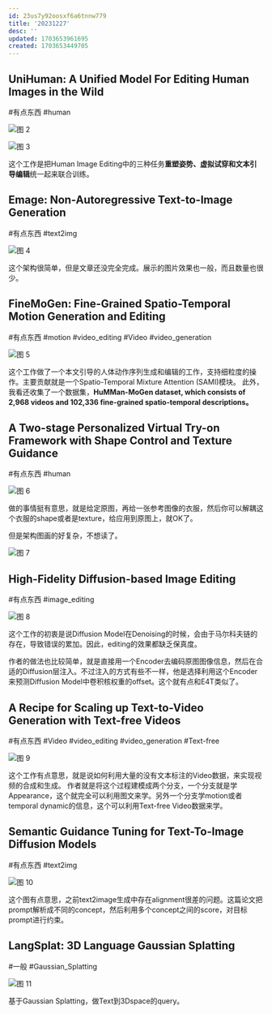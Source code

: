 ```yaml
---
id: 23us7y92oosxf6a6tnnw779
title: '20231227'
desc: ''
updated: 1703653961695
created: 1703653449705
---
```





## UniHuman: A Unified Model For Editing Human Images in the Wild
#有点东西
#human

![图 2](assets/images/4b29c251c70d8ac053e2cd116dabf6bcb9aee286e63c819a39bb4d4025cfe2fb.png)  

![图 3](assets/images/ceb27dfddd6352f9d1b103549654af49ea00361f2829d19275fc5683b23844ce.png)  


这个工作是把Human Image Editing中的三种任务**重塑姿势、虚拟试穿和文本引导编辑**统一起来联合训练。


## Emage: Non-Autoregressive Text-to-Image Generation
#有点东西
#text2img

![图 4](assets/images/9deb73b941679230822b12a5292db8d3e58e9b87f926aa71509dfea147d3e390.png)  

这个架构很简单，但是文章还没完全完成。展示的图片效果也一般，而且数量也很少。



## FineMoGen: Fine-Grained Spatio-Temporal Motion Generation and Editing
#有点东西
#motion
#video_editing
#Video
#video_generation


![图 5](assets/images/47e499760f7b16c6593d053f76fbec0ac561eb00894eedacdb141ac45892a67f.png)  


这个工作做了一个本文引导的人体动作序列生成和编辑的工作，支持细粒度的操作。主要贡献就是一个Spatio-Temporal Mixture Attention (SAMI)模块。
此外，我看还收集了一个数据集，**HuMMan-MoGen dataset, which consists of 2,968 videos and 102,336 fine-grained spatio-temporal descriptions。**


## A Two-stage Personalized Virtual Try-on Framework with Shape Control and Texture Guidance
#有点东西
#human

![图 6](assets/images/ef5b20e53b335215160f8f62e459651eb39694f63f9315790e4920c0286c1059.png)  

做的事情挺有意思，就是给定原图，再给一张参考图像的衣服，然后你可以解耦这个衣服的shape或者是texture，给应用到原图上，就OK了。

但是架构图画的好复杂，不想读了。

![图 7](assets/images/02fe85d5f19a0e268574e0980dc7046c4bc10eb69fe38f0948f4660d627dbe3d.png)  



## High-Fidelity Diffusion-based Image Editing
#有点东西
#image_editing

![图 8](assets/images/e95700e173e0796841b3ca03865a8d7684eb5d46e1d39c0308f94005fa369d5e.png)  

这个工作的初衷是说Diffusion Model在Denoising的时候，会由于马尔科夫链的存在，导致错误的累加。因此，editing的效果都缺乏保真度。

作者的做法也比较简单，就是直接用一个Encoder去编码原图图像信息，然后在合适的Diffusion层注入。不过注入的方式有些不一样，他是选择利用这个Encoder来预测Diffusion Model中卷积核权重的offset。这个就有点和E4T类似了。


## A Recipe for Scaling up Text-to-Video Generation with Text-free Videos
#有点东西
#Video
#video_editing
#video_generation
#Text-free

![图 9](assets/images/136db73fa115aadd02105b1190f7899d802139dd219cbc273133b7a06166b300.png)  

这个工作有点意思，就是说如何利用大量的没有文本标注的Video数据，来实现视频的合成和生成。
作者就是将这个过程建模成两个分支，一个分支就是学Appearance，这个就完全可以利用图文来学。另外一个分支学motion或者temporal dynamic的信息，这个可以利用Text-free Video数据来学。


## Semantic Guidance Tuning for Text-To-Image Diffusion Models
#有点东西
#text2img


![图 10](assets/images/90c239e4cf5693fafd877466accab2a1f9642e184a8c69edda7490e1e431c605.png)  

这个图有点意思，之前text2image生成中存在alignment很差的问题。这篇论文把prompt解析成不同的concept，然后利用多个concept之间的score，对目标prompt进行约束。

## LangSplat: 3D Language Gaussian Splatting
#一般
#Gaussian_Splatting

![图 11](assets/images/57aa41a4383be460a383848a9159d74fd0b4ee01553a9e7e5698f67784cd97c8.png)  

基于Gaussian Splatting，做Text到3Dspace的query。
